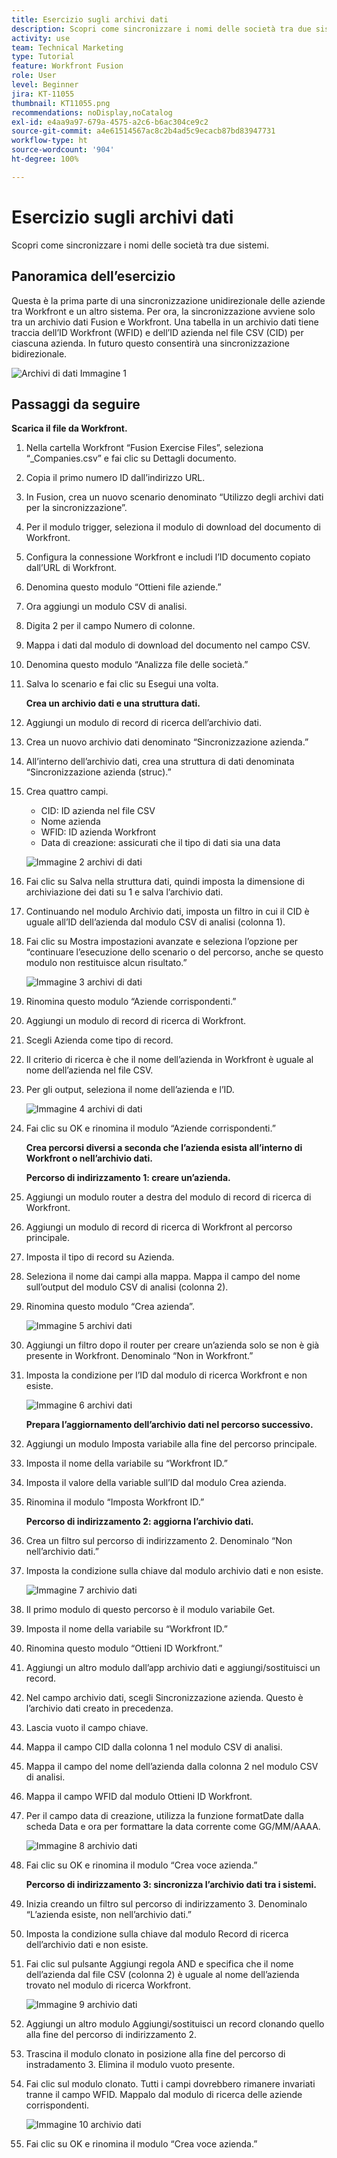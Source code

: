 ```yaml
---
title: Esercizio sugli archivi dati
description: Scopri come sincronizzare i nomi delle società tra due sistemi. Dovrebbe essere compreso tra 60 e 160 caratteri, ma è di 59 caratteri
activity: use
team: Technical Marketing
type: Tutorial
feature: Workfront Fusion
role: User
level: Beginner
jira: KT-11055
thumbnail: KT11055.png
recommendations: noDisplay,noCatalog
exl-id: e4aa9a97-679a-4575-a2c6-b6ac304ce9c2
source-git-commit: a4e61514567ac8c2b4ad5c9ecacb87bd83947731
workflow-type: ht
source-wordcount: '904'
ht-degree: 100%

---
```


# Esercizio sugli archivi dati

Scopri come sincronizzare i nomi delle società tra due sistemi.

## Panoramica dell’esercizio

Questa è la prima parte di una sincronizzazione unidirezionale delle aziende tra Workfront e un altro sistema. Per ora, la sincronizzazione avviene solo tra un archivio dati Fusion e Workfront. Una tabella in un archivio dati tiene traccia dell’ID Workfront (WFID) e dell’ID azienda nel file CSV (CID) per ciascuna azienda. In futuro questo consentirà una sincronizzazione bidirezionale.

![Archivi di dati Immagine 1](../12-exercises/assets/data-stores-walkthrough-1.png)

## Passaggi da seguire

**Scarica il file da Workfront.**

1. Nella cartella Workfront “Fusion Exercise Files”, seleziona “_Companies.csv” e fai clic su Dettagli documento.
1. Copia il primo numero ID dall’indirizzo URL.
1. In Fusion, crea un nuovo scenario denominato “Utilizzo degli archivi dati per la sincronizzazione”.
1. Per il modulo trigger, seleziona il modulo di download del documento di Workfront.
1. Configura la connessione Workfront e includi l’ID documento copiato dall’URL di Workfront.
1. Denomina questo modulo “Ottieni file aziende.”
1. Ora aggiungi un modulo CSV di analisi.
1. Digita 2 per il campo Numero di colonne.
1. Mappa i dati dal modulo di download del documento nel campo CSV.
1. Denomina questo modulo “Analizza file delle società.”
1. Salva lo scenario e fai clic su Esegui una volta.

   **Crea un archivio dati e una struttura dati.**

1. Aggiungi un modulo di record di ricerca dell’archivio dati.
1. Crea un nuovo archivio dati denominato “Sincronizzazione azienda.”
1. All’interno dell’archivio dati, crea una struttura di dati denominata “Sincronizzazione azienda (struc).”
1. Crea quattro campi.

   + CID: ID azienda nel file CSV
   + Nome azienda
   + WFID: ID azienda Workfront
   + Data di creazione: assicurati che il tipo di dati sia una data

   ![Immagine 2 archivi di dati](../12-exercises/assets/data-stores-walkthrough-2.png)

1. Fai clic su Salva nella struttura dati, quindi imposta la dimensione di archiviazione dei dati su 1 e salva l’archivio dati.
1. Continuando nel modulo Archivio dati, imposta un filtro in cui il CID è uguale all’ID dell’azienda dal modulo CSV di analisi (colonna 1).
1. Fai clic su Mostra impostazioni avanzate e seleziona l’opzione per “continuare l’esecuzione dello scenario o del percorso, anche se questo modulo non restituisce alcun risultato.”

   ![Immagine 3 archivi di dati](../12-exercises/assets/data-stores-walkthrough-3.png)

1. Rinomina questo modulo “Aziende corrispondenti.”
1. Aggiungi un modulo di record di ricerca di Workfront.
1. Scegli Azienda come tipo di record.
1. Il criterio di ricerca è che il nome dell’azienda in Workfront è uguale al nome dell’azienda nel file CSV.
1. Per gli output, seleziona il nome dell’azienda e l’ID.

   ![Immagine 4 archivi di dati](../12-exercises/assets/data-stores-walkthrough-4.png)

1. Fai clic su OK e rinomina il modulo “Aziende corrispondenti.”

   **Crea percorsi diversi a seconda che l’azienda esista all’interno di Workfront o nell’archivio dati.**

   **Percorso di indirizzamento 1: creare un’azienda.**

1. Aggiungi un modulo router a destra del modulo di record di ricerca di Workfront.
1. Aggiungi un modulo di record di ricerca di Workfront al percorso principale.
1. Imposta il tipo di record su Azienda.
1. Seleziona il nome dai campi alla mappa. Mappa il campo del nome sull’output del modulo CSV di analisi (colonna 2).
1. Rinomina questo modulo “Crea azienda”.

   ![Immagine 5 archivi dati](../12-exercises/assets/data-stores-walkthrough-5.png)

1. Aggiungi un filtro dopo il router per creare un’azienda solo se non è già presente in Workfront. Denominalo “Non in Workfront.”
1. Imposta la condizione per l’ID dal modulo di ricerca Workfront e non esiste.

   ![Immagine 6 archivi dati](../12-exercises/assets/data-stores-walkthrough-6.png)

   **Prepara l’aggiornamento dell’archivio dati nel percorso successivo.**

1. Aggiungi un modulo Imposta variabile alla fine del percorso principale.
1. Imposta il nome della variabile su “Workfront ID.”
1. Imposta il valore della variable sull’ID dal modulo Crea azienda.
1. Rinomina il modulo “Imposta Workfront ID.”

   **Percorso di indirizzamento 2: aggiorna l’archivio dati.**

1. Crea un filtro sul percorso di indirizzamento 2. Denominalo “Non nell’archivio dati.”

1. Imposta la condizione sulla chiave dal modulo archivio dati e non esiste.

   ![Immagine 7 archivio dati](../12-exercises/assets/data-stores-walkthrough-7.png)

1. Il primo modulo di questo percorso è il modulo variabile Get.
1. Imposta il nome della variabile su “Workfront ID.”
1. Rinomina questo modulo “Ottieni ID Workfront.”
1. Aggiungi un altro modulo dall’app archivio dati e aggiungi/sostituisci un record.
1. Nel campo archivio dati, scegli Sincronizzazione azienda. Questo è l’archivio dati creato in precedenza.
1. Lascia vuoto il campo chiave.
1. Mappa il campo CID dalla colonna 1 nel modulo CSV di analisi.
1. Mappa il campo del nome dell’azienda dalla colonna 2 nel modulo CSV di analisi.
1. Mappa il campo WFID dal modulo Ottieni ID Workfront.
1. Per il campo data di creazione, utilizza la funzione formatDate dalla scheda Data e ora per formattare la data corrente come GG/MM/AAAA.

   ![Immagine 8 archivio dati](../12-exercises/assets/data-stores-walkthrough-8.png)

1. Fai clic su OK e rinomina il modulo “Crea voce azienda.”

   **Percorso di indirizzamento 3: sincronizza l’archivio dati tra i sistemi.**

1. Inizia creando un filtro sul percorso di indirizzamento 3. Denominalo “L’azienda esiste, non nell’archivio dati.”
1. Imposta la condizione sulla chiave dal modulo Record di ricerca dell’archivio dati e non esiste.
1. Fai clic sul pulsante Aggiungi regola AND e specifica che il nome dell’azienda dal file CSV (colonna 2) è uguale al nome dell’azienda trovato nel modulo di ricerca Workfront.

   ![Immagine 9 archivio dati](../12-exercises/assets/data-stores-walkthrough-9.png)

1. Aggiungi un altro modulo Aggiungi/sostituisci un record clonando quello alla fine del percorso di indirizzamento 2.
1. Trascina il modulo clonato in posizione alla fine del percorso di instradamento 3. Elimina il modulo vuoto presente.
1. Fai clic sul modulo clonato. Tutti i campi dovrebbero rimanere invariati tranne il campo WFID. Mappalo dal modulo di ricerca delle aziende corrispondenti.

   ![Immagine 10 archivio dati](../12-exercises/assets/data-stores-walkthrough-10.png)

1. Fai clic su OK e rinomina il modulo “Crea voce azienda.”
